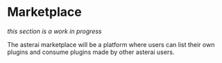 # Marketplace
*this section is a work in progress*

The asterai marketplace will be a platform where users can list their own
plugins and consume plugins made by other asterai users.
